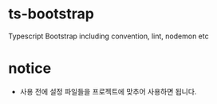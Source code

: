 # ts-bootstrap

Typescript Bootstrap including convention, lint, nodemon etc

# notice

-   사용 전에 설정 파일들을 프로젝트에 맞추어 사용하면 됩니다.
